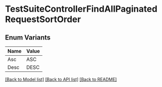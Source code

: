# TestSuiteControllerFindAllPaginatedRequestSortOrder

## Enum Variants

| Name | Value |
|---- | -----|
| Asc | ASC |
| Desc | DESC |


[[Back to Model list]](../README.md#documentation-for-models) [[Back to API list]](../README.md#documentation-for-api-endpoints) [[Back to README]](../README.md)


